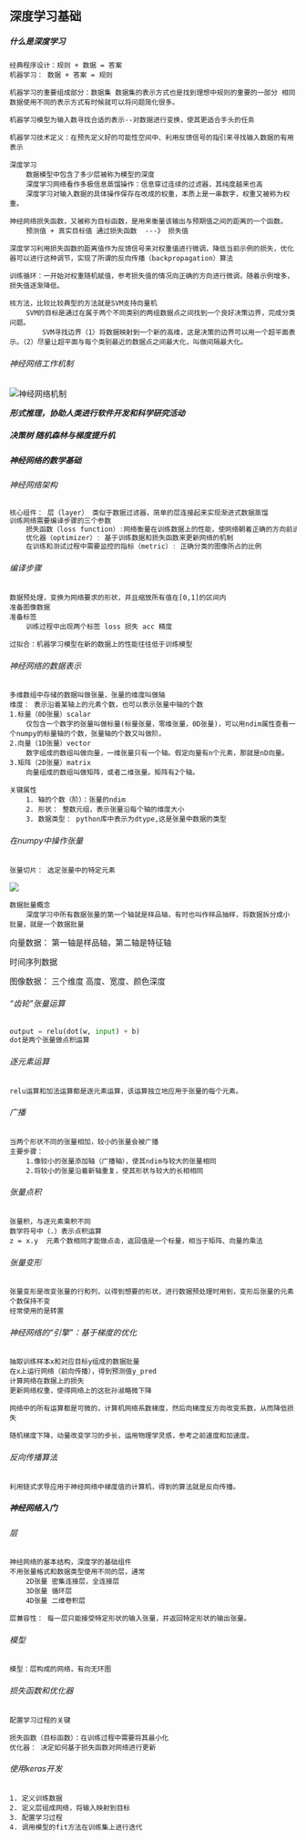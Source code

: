 ## 深度学习基础

##### 什么是深度学习

```
经典程序设计：规则 + 数据 = 答案
机器学习： 数据 + 答案 = 规则

机器学习的重要组成部分：数据集 数据集的表示方式也是找到理想中规则的重要的一部分 相同数据使用不同的表示方式有时候就可以将问题简化很多。

机器学习模型为输入数寻找合适的表示--对数据进行变换，使其更适合手头的任务

机器学习技术定义：在预先定义好的可能性空间中、利用反馈信号的指引来寻找输入数据的有用表示

深度学习
	数据模型中包含了多少层被称为模型的深度
	深度学习网络看作多极信息蒸馏操作：信息穿过连续的过滤器，其纯度越来也高
	深度学习对输入数据的具体操作保存在改成的权重，本质上是一串数字，权重又被称为权重。
	
神经网络损失函数，又被称为目标函数，是用来衡量该输出与预期值之间的距离的一个函数。
	预测值 + 真实目标值 通过损失函数  ---》 损失值

深度学习利用损失函数的距离值作为反馈信号来对权重值进行微调，降低当前示例的损失，优化器可以进行这种调节，实现了所谓的反向传播（backpropagation）算法

训练循环：一开始对权重随机赋值，参考损失值的情况向正确的方向进行微调，随着示例增多，损失值逐渐降低。

核方法，比较比较典型的方法就是SVM支持向量机
	SVM的目标是通过在属于两个不同类别的两组数据点之间找到一个良好决策边界，完成分类问题。
		SVM寻找边界（1）将数据映射到一个新的高维，这是决策的边界可以用一个超平面表示。（2）尽量让超平面与每个类别最近的数据点之间最大化，叫做间隔最大化。
```

###### 神经网络工作机制

![神经网络机制](C:\Users\lenovo_zhuang\Desktop\学习笔记MD\阅读笔记\img\神经网络机制.jpg)

***形式推理，协助人类进行软件开发和科学研究活动***

##### 决策树 随机森林与梯度提升机

##### 



##### 神经网络的数学基础

###### 神经网络架构

```java
核心组件： 层（layer） 类似于数据过滤器，简单的层连接起来实现渐进式数据蒸馏
训练网络需要编译步骤的三个参数
    损失函数（loss function）:网络衡量在训练数据上的性能，使网络朝着正确的方向前进
    优化器（optimizer）: 基于训练数据和损失函数来更新网络的机制
    在训练和测试过程中需要监控的指标（metric）: 正确分类的图像所占的比例
```

###### 编译步骤

```
数据预处理，变换为网络要求的形状，并且缩放所有值在[0,1]的区间内
准备图像数据
准备标签
	训练过程中出现两个标签 loss 损失 acc 精度

过拟合：机器学习模型在新的数据上的性能往往低于训练模型
```

###### 神经网络的数据表示

```
多维数组中存储的数据叫做张量，张量的维度叫做轴
维度： 表示沿着某轴上的元素个数，也可以表示张量中轴的个数
1.标量（0D张量）scalar
	仅包含一个数字的张量叫做标量(标量张量，零维张量，0D张量)，可以用ndim属性查看一个numpy的标量轴的个数，张量轴的个数又叫做阶。
2.向量（1D张量）vector
	数字组成的数组叫做向量，一维张量只有一个轴。假定向量有n个元素，那就是nD向量。
3.矩阵（2D张量）matrix
	向量组成的数组叫做矩阵，或者二维张量。矩阵有2个轴。
	
关键属性
	1. 轴的个数（阶）：张量的ndim
	2. 形状： 整数元组，表示张量沿每个轴的维度大小
	3. 数据类型： python库中表示为dtype,这是张量中数据的类型
```



###### 在numpy中操作张量

```
张量切片： 选定张量中的特定元素
```

![](C:\Users\lenovo_zhuang\Desktop\学习笔记MD\阅读笔记\img\数组张量操作.png)

~~~
数据批量概念
	深度学习中所有数据张量的第一个轴就是样品轴，有时也叫作样品抽样，将数据拆分成小批量，就是一个数据批量
~~~

向量数据： 第一轴是样品轴，第二轴是特征轴

时间序列数据

图像数据： 三个维度 高度、宽度、颜色深度



###### “齿轮”张量运算

```python
output = relu(dot(w, input) + b)
dot是两个张量做点积运算 
```

###### 逐元素运算

~~~
relu运算和加法运算都是逐元素运算，该运算独立地应用于张量的每个元素。
~~~

###### 广播

~~~
当两个形状不同的张量相加，较小的张量会被广播
主要步骤：
	1.像较小的张量添加轴（广播轴），使其ndim与较大的张量相同
	2.将较小的张量沿着新轴重复，使其形状与较大的长相相同
~~~

###### 张量点积

~~~
张量积，与逐元素乘积不同
数学符号中（.）表示点积运算
z = x.y  元素个数相同才能做点击，返回值是一个标量，相当于矩阵、向量的乘法
~~~

###### 张量变形

~~~
张量变形是改变张量的行和列，以得到想要的形状，进行数据预处理时用到，变形后张量的元素个数保持不变
经常使用的是转置
~~~

###### 神经网络的“引擎”：基于梯度的优化

~~~~
抽取训练样本x和对应目标y组成的数据批量
在x上运行网络（前向传播），得到预测值y_pred
计算网络在数据上的损失
更新网络权重，使得网络上的这批孙淑略微下降

网络中的所有运算都是可微的，计算机网络系数梯度，然后向梯度反方向改变系数，从而降低损失

随机梯度下降，动量改变学习的步长，运用物理学灵感，参考之前速度和加速度。
~~~~

###### 反向传播算法

~~~
利用链式求导应用于神经网络中梯度值的计算机，得到的算法就是反向传播。
~~~

##### 神经网络入门

###### 层

~~~
神经网络的基本结构，深度学的基础组件
不用张量格式和数据类型使用不同的层，通常
	2D张量 密集连接层，全连接层
	3D张量 循环层
	4D张量 二维卷积层

层兼容性： 每一层只能接受特定形状的输入张量，并返回特定形状的输出张量。
~~~

###### 模型

~~~
模型：层构成的网络，有向无环图
~~~

###### 损失函数和优化器

~~~
配置学习过程的关键

损失函数（目标函数）：在训练过程中需要将其最小化
优化器： 决定如何基于损失函数对网络进行更新
~~~

###### 使用keras开发

~~~
1. 定义训练数据
2. 定义层组成网络，将输入映射到目标
3. 配置学习过程
4. 调用模型的fit方法在训练集上进行迭代


